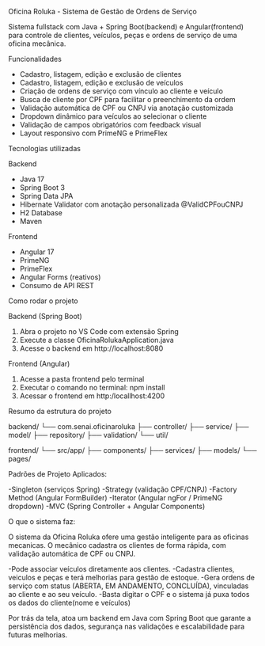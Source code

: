 Oficina Roluka - Sistema de Gestão de Ordens de Serviço

Sistema fullstack com Java + Spring Boot(backend) e Angular(frontend) para controle de clientes, veículos, peças e ordens de serviço de uma oficina mecânica.

Funcionalidades

- Cadastro, listagem, edição e exclusão de clientes
- Cadastro, listagem, edição e exclusão de veículos
- Criação de ordens de serviço com vínculo ao cliente e veículo
- Busca de cliente por CPF para facilitar o preenchimento da ordem
- Validação automática de CPF ou CNPJ via anotação customizada
- Dropdown dinâmico para veículos ao selecionar o cliente
- Validação de campos obrigatórios com feedback visual
- Layout responsivo com PrimeNG e PrimeFlex

Tecnologias utilizadas

Backend
- Java 17
- Spring Boot 3
- Spring Data JPA
- Hibernate Validator com anotação personalizada @ValidCPFouCNPJ
- H2 Database 
- Maven

Frontend
- Angular 17
- PrimeNG
- PrimeFlex
- Angular Forms (reativos)
- Consumo de API REST

Como rodar o projeto

Backend (Spring Boot)

1. Abra o projeto no VS Code com extensão Spring
2. Execute a classe OficinaRolukaApplication.java
3. Acesse o backend em http://localhost:8080

Frontend (Angular)

1. Acesse a pasta frontend pelo terminal
2. Executar o comando no terminal: npm install
3. Acessar o frontend em http:/locallhost:4200

Resumo da estrutura do projeto

backend/
 └── com.senai.oficinaroluka
      ├── controller/
      ├── service/
      ├── model/
      ├── repository/
      ├── validation/
      └── util/

frontend/
 └── src/app/
      ├── components/
      ├── services/
      ├── models/
      └── pages/


Padrões de Projeto Aplicados:

-Singleton (serviços Spring)
-Strategy (validação CPF/CNPJ)
-Factory Method (Angular FormBuilder)
-Iterator (Angular ngFor / PrimeNG dropdown)
-MVC (Spring Controller + Angular Components)


O que o sistema faz:

O sistema da Oficina Roluka ofere uma gestão inteligente para as oficinas mecanicas.
O mecânico cadastra os clientes de forma rápida, com validação automática de CPF ou CNPJ.

-Pode associar veículos diretamente aos clientes.
-Cadastra clientes, veiculos e peças e terá melhorias para gestão de estoque.
-Gera ordens de serviço com status (ABERTA, EM ANDAMENTO, CONCLUÍDA), vinculadas ao cliente e ao seu veículo.
-Basta digitar o CPF e o sistema já puxa todos os dados do cliente(nome e veículos)

Por trás da tela, atoa um backend em Java com Spring Boot que garante a persistência dos dados, segurança nas validações e escalabilidade para futuras melhorias.




